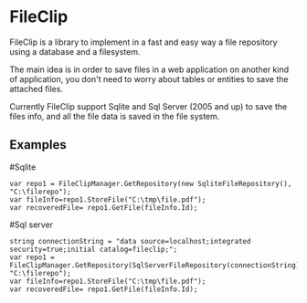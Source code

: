 FileClip
========

FileClip is a library to implement in a fast and easy way a file repository using a database and a filesystem.

The main idea is in order to save files in a web application on another kind of application, you don't need to worry about tables or entities to save the attached files.


Currently FileClip support Sqlite and Sql Server (2005 and up) to save the files info, and all the file data is saved in the file system.

Examples
--------

#Sqlite
```
var repo1 = FileClipManager.GetRepository(new SqliteFileRepository(), "C:\filerepo");
var fileInfo=repo1.StoreFile("C:\tmp\file.pdf");
var recoveredFile= repo1.GetFile(fileInfo.Id);
```

#Sql server
```
string connectionString = "data source=localhost;integrated security=true;initial catalog=fileclip;";
var repo1 = FileClipManager.GetRepository(SqlServerFileRepository(connectionString), "C:\filerepo");
var fileInfo=repo1.StoreFile("C:\tmp\file.pdf");
var recoveredFile= repo1.GetFile(fileInfo.Id);
```


